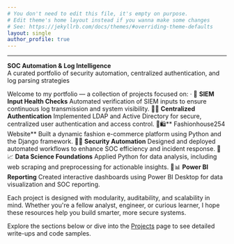 ```yaml
---
# You don't need to edit this file, it's empty on purpose.
# Edit theme's home layout instead if you wanna make some changes
# See: https://jekyllrb.com/docs/themes/#overriding-theme-defaults
layout: single
author_profile: true
---
```

---
**SOC Automation & Log Intelligence**  
A curated portfolio of security automation, centralized authentication, and log parsing strategies

Welcome to my portfolio — a collection of projects focused on:
·  🧪 **SIEM Input Health Checks**
Automated verification of SIEM inputs to ensure continuous log transmission and system visibility. 
🛂 **Centralized Authentication**
Implemented LDAP and Active Directory for secure, centralized user authentication and access control.
🛍️** Fashionhouse254 Website**
Built a dynamic fashion e-commerce platform using Python and the Django framework.
🤖 **Security Automation**
Designed and deployed automated workflows to enhance SOC efficiency and incident response.
📈 **Data Science Foundations**
Applied Python for data analysis, including web scraping and preprocessing for actionable insights.
📊 **Power BI Reporting**
Created interactive dashboards using Power BI Desktop for data visualization and SOC reporting.

Each project is designed with modularity, auditability, and scalability in mind. Whether you're a fellow analyst, engineer, or curious learner, I hope these resources help you build smarter, more secure systems.

Explore the sections below or dive into the [Projects](/projects/) page to see detailed write-ups and code samples.
